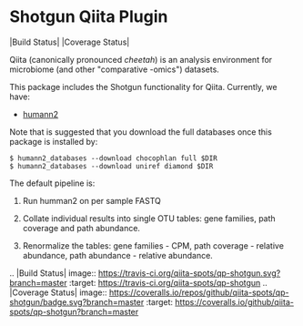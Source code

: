 Shotgun Qiita Plugin
========================

|Build Status| |Coverage Status|

Qiita (canonically pronounced *cheetah*) is an analysis environment for microbiome (and other "comparative -omics") datasets.

This package includes the Shotgun functionality for Qiita. Currently, we have:
- [humann2](https://bitbucket.org/biobakery/humann2/wiki/Home)

Note that is suggested that you download the full databases once this package is installed by:
```
$ humann2_databases --download chocophlan full $DIR
$ humann2_databases --download uniref diamond $DIR

```

The default pipeline is:
1. Run humman2 on per sample FASTQ

2. Collate individual results into single OTU tables: gene families, path coverage and path abundance.

3. Renormalize the tables: gene families - CPM, path coverage - relative abundance, path abundance - relative abundance.


.. |Build Status| image:: https://travis-ci.org/qiita-spots/qp-shotgun.svg?branch=master
   :target: https://travis-ci.org/qiita-spots/qp-shotgun
.. |Coverage Status| image:: https://coveralls.io/repos/github/qiita-spots/qp-shotgun/badge.svg?branch=master
   :target: https://coveralls.io/github/qiita-spots/qp-shotgun?branch=master
